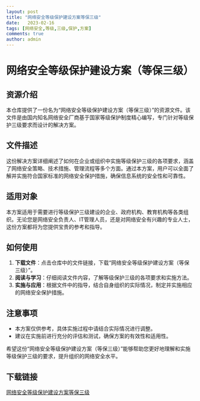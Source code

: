 ```yaml
---
layout: post
title: "网络安全等级保护建设方案等保三级"
date:   2023-02-16
tags: [网络安全,等级,三级,保护,方案]
comments: true
author: admin
---
```

# 网络安全等级保护建设方案（等保三级）

## 资源介绍

本仓库提供了一份名为“网络安全等级保护建设方案（等保三级）”的资源文件。该文件是由国内知名网络安全厂商基于国家等级保护制度精心编写，专门针对等级保护三级要求而设计的解决方案。

## 文件描述

这份解决方案详细阐述了如何在企业或组织中实施等级保护三级的各项要求，涵盖了网络安全策略、技术措施、管理流程等多个方面。通过本方案，用户可以全面了解并实施符合国家标准的网络安全保护措施，确保信息系统的安全性和可靠性。

## 适用对象

本方案适用于需要进行等级保护三级建设的企业、政府机构、教育机构等各类组织。无论您是网络安全负责人、IT管理人员，还是对网络安全有兴趣的专业人士，这份方案都将为您提供宝贵的参考和指导。

## 如何使用

1. **下载文件**：点击仓库中的文件链接，下载“网络安全等级保护建设方案（等保三级）”。
2. **阅读与学习**：仔细阅读文件内容，了解等级保护三级的各项要求和实施方法。
3. **实施与应用**：根据文件中的指导，结合自身组织的实际情况，制定并实施相应的网络安全保护措施。

## 注意事项

- 本方案仅供参考，具体实施过程中请结合实际情况进行调整。
- 建议在实施前进行充分的评估和测试，确保方案的有效性和适用性。

希望这份“网络安全等级保护建设方案（等保三级）”能够帮助您更好地理解和实施等级保护三级的要求，提升组织的网络安全水平。

## 下载链接

[网络安全等级保护建设方案等保三级](https://pan.quark.cn/s/526a3121d097)